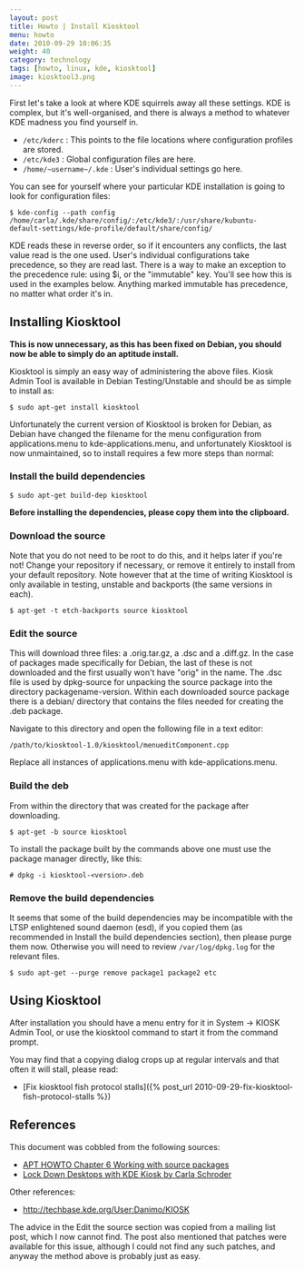 ```yaml
---
layout: post
title: Howto | Install Kiosktool
menu: howto
date: 2010-09-29 10:06:35
weight: 40
category: technology
tags: [howto, linux, kde, kiosktool]
image: kiosktool3.png
---
```


First let's take a look at where KDE squirrels away all these settings. KDE is complex, but it's well-organised, and there is always a method to whatever KDE madness you find yourself in.

   * `/etc/kderc` :  This points to the file locations where configuration profiles are stored. 
   * `/etc/kde3` : Global configuration files are here. 
   * `/home/~username~/.kde` : User's individual settings go here.

<!--more-->

You can see for yourself where your particular KDE installation is going to look for configuration files: 

    $ kde-config --path config
    /home/carla/.kde/share/config/:/etc/kde3/:/usr/share/kubuntu-
    default-settings/kde-profile/default/share/config/
 
KDE reads these in reverse order, so if it encounters any conflicts, the last value read is the one used. User's individual configurations take precedence, so they are read last. 
There is a way to make an exception to the precedence rule: using $i, or the "immutable" key. You'll see how this is used in the examples below. Anything marked immutable has precedence, no matter what order it's in.

## Installing Kiosktool

**This is now unnecessary, as this has been fixed on Debian, you should now be able to simply do an aptitude install.**

Kiosktool is simply an easy way of administering the above files. Kiosk Admin Tool is available in Debian Testing/Unstable and should be as simple to install as:

    $ sudo apt-get install kiosktool

Unfortunately the current version of Kiosktool is broken for Debian, as Debian have changed the filename for the menu configuration from applications.menu to kde-applications.menu, and unfortunately Kiosktool is now unmaintained, so to install requires a few more steps than normal:

### Install the build dependencies

    $ sudo apt-get build-dep kiosktool

**Before installing the dependencies, please copy them into the clipboard.**

### Download the source

Note that you do not need to be root to do this, and it helps later if you're not! Change your repository if necessary, or remove it entirely to install from your default repository. Note however that at the time of writing Kiosktool is only available in testing, unstable and backports (the same versions in each).

    $ apt-get -t etch-backports source kiosktool

### Edit the source

This will download three files: a .orig.tar.gz, a .dsc and a .diff.gz. In the case of packages made specifically for Debian, the last of these is not downloaded and the first usually won't have "orig" in the name. The .dsc file is used by dpkg-source for unpacking the source package into the directory packagename-version. Within each downloaded source package there is a debian/ directory that contains the files needed for creating the .deb package.

Navigate to this directory and open the following file in a text editor:

    /path/to/kiosktool-1.0/kiosktool/menueditComponent.cpp

Replace all instances of applications.menu with kde-applications.menu.

### Build the deb

From within the directory that was created for the package after downloading.

    $ apt-get -b source kiosktool

To install the package built by the commands above one must use the package manager directly, like this:

    # dpkg -i kiosktool-<version>.deb

### Remove the build dependencies

It seems that some of the build dependencies may be incompatible with the LTSP enlightened sound daemon (esd), if you copied them (as recommended in Install the build dependencies section), then please purge them now. Otherwise you will need to review `/var/log/dpkg.log` for the relevant files.

    $ sudo apt-get --purge remove package1 package2 etc

## Using Kiosktool

After installation you should have a menu entry for it in System -> KIOSK Admin Tool, or use the kiosktool command to start it from the command prompt.

You may find that a copying dialog crops up at regular intervals and that often it will stall, please read:

   * [Fix kiosktool fish protocol stalls]({% post_url 2010-09-29-fix-kiosktool-fish-protocol-stalls %})

## References

This document was cobbled from the following sources:

   * [APT HOWTO Chapter 6 Working with source packages](http://www.debian.org/doc/manuals/apt-howto/ch-sourcehandling.en.html)
   * [Lock Down Desktops with KDE Kiosk by Carla Schroder](http://www.enterprisenetworkingplanet.com/netos/article.php/3573736)

Other references:

   * http://techbase.kde.org/User:Danimo/KIOSK

The advice in the Edit the source section was copied from a mailing list post, which I now cannot find. The post also mentioned that patches were available for this issue, although I could not find any such patches, and anyway the method above is probably just as easy.
